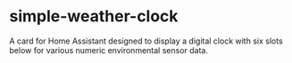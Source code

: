 # simple-weather-clock
A card for Home Assistant designed to display a digital clock with six slots below for various numeric environmental sensor data.
